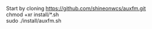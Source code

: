 Start by cloning https://github.com/shineonwcs/auxfm.git  
chmod +xr install/*.sh  
sudo ./install/auxfm.sh  
